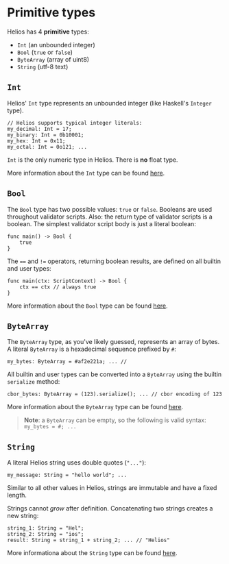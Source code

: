 # Primitive types

Helios has 4 **primitive** types:
  * `Int` (an unbounded integer)
  * `Bool` (`true` or `false`)
  * `ByteArray` (array of uint8)
  * `String` (utf-8 text)


## `Int`

Helios' `Int` type represents an unbounded integer (like Haskell's `Integer` type).

```helios
// Helios supports typical integer literals:
my_decimal: Int = 17;
my_binary: Int = 0b10001;
my_hex: Int = 0x11;
my_octal: Int = 0o121; ...
```

`Int` is the only numeric type in Helios. There is **no** float type.

More information about the `Int` type can be found [here](./builtins/int.md).


## `Bool`

The `Bool` type has two possible values: `true` or `false`. Booleans are used throughout validator scripts. Also: the return type of validator scripts is a boolean. The simplest validator script body is just a literal boolean:

```helios
func main() -> Bool {
    true
}
```

The `==` and `!=` operators, returning boolean results, are defined on all builtin and user types:

```helios
func main(ctx: ScriptContext) -> Bool {
    ctx == ctx // always true
}
```

More information about the `Bool` type can be found [here](./builtins/bool.md).


## `ByteArray`

The `ByteArray` type, as you've likely guessed, represents an array of bytes. A literal `ByteArray` is a hexadecimal sequence prefixed by `#`:

```helios
my_bytes: ByteArray = #af2e221a; ... // 
```

All builtin and user types can be converted into a `ByteArray` using the builtin `serialize` method:

```helios
cbor_bytes: ByteArray = (123).serialize(); ... // cbor encoding of 123
```

More information about the `ByteArray` type can be found [here](./builtins/bytearray.md).

> **Note**: a `ByteArray` can be empty, so the following is valid syntax: `my_bytes = #; ...`

## `String`

A literal Helios string uses double quotes (`"..."`):

```helios
my_message: String = "hello world"; ...
```

Similar to all other values in Helios, strings are immutable and have a fixed length. 

Strings cannot *grow* after definition. Concatenating two strings creates a new string:

```helios
string_1: String = "Hel";
string_2: String = "ios";
result: String = string_1 + string_2; ... // "Helios"
```

More informationa about the `String` type can be found [here](./builtins/string.md).